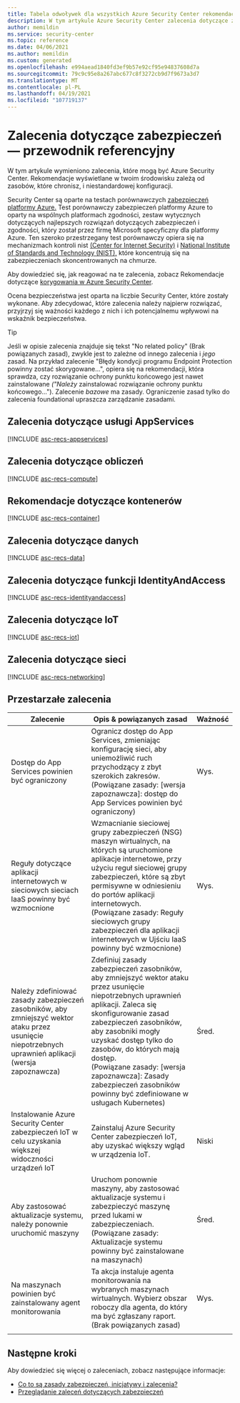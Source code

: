 ```yaml
---
title: Tabela odwoływek dla wszystkich Azure Security Center rekomendacji
description: W tym artykule Azure Security Center zalecenia dotyczące zabezpieczeń, które ułatwiają wzmacnianie i ochronę zasobów.
author: memildin
ms.service: security-center
ms.topic: reference
ms.date: 04/06/2021
ms.author: memildin
ms.custom: generated
ms.openlocfilehash: e994aead1840fd3ef9b57e92cf95e94837608d7a
ms.sourcegitcommit: 79c9c95e8a267abc677c8f3272cb9d7f9673a3d7
ms.translationtype: MT
ms.contentlocale: pl-PL
ms.lasthandoff: 04/19/2021
ms.locfileid: "107719137"
---
```

# <a name="security-recommendations---a-reference-guide"></a>Zalecenia dotyczące zabezpieczeń — przewodnik referencyjny

W tym artykule wymieniono zalecenia, które mogą być Azure Security Center. Rekomendacje wyświetlane w twoim środowisku zależą od zasobów, które chronisz, i niestandardowej konfiguracji.

Security Center są oparte na testach porównawczych [zabezpieczeń platformy Azure.](https://docs.microsoft.com/security/benchmark/azure/introduction)
Test porównawczy zabezpieczeń platformy Azure to oparty na wspólnych platformach zgodności, zestaw wytycznych dotyczących najlepszych rozwiązań dotyczących zabezpieczeń i zgodności, który został przez firmę Microsoft specyficzny dla platformy Azure. Ten szeroko przestrzegany test porównawczy opiera się na mechanizmach kontroli nist [(Center for Internet Security)](https://www.cisecurity.org/benchmark/azure/) i [National Institute of Standards and Technology (NIST),](https://www.nist.gov/) które koncentrują się na zabezpieczeniach skoncentrowanych na chmurze.

Aby dowiedzieć się, jak reagować na te zalecenia, zobacz Rekomendacje dotyczące [korygowania w Azure Security Center](security-center-remediate-recommendations.md).

Ocena bezpieczeństwa jest oparta na liczbie Security Center, które zostały wykonane. Aby zdecydować, które zalecenia należy najpierw rozwiązać, przyjrzyj się ważności każdego z nich i ich potencjalnemu wpływowi na wskaźnik bezpieczeństwa.

> [!TIP]
> Jeśli w opisie zalecenia znajduje się tekst "No related policy" (Brak powiązanych zasad), zwykle jest to zależne od innego zalecenia i _jego_ zasad. Na przykład zalecenie "Błędy kondycji programu Endpoint Protection powinny zostać skorygowane...", opiera się na rekomendacji, która sprawdza, czy rozwiązanie ochrony punktu końcowego jest nawet zainstalowane _("Należy_ zainstalować rozwiązanie ochrony punktu końcowego..."). Zalecenie _bazowe_ ma zasady.
> Ograniczenie zasad tylko do zalecenia foundational upraszcza zarządzanie zasadami.

## <a name="appservices-recommendations"></a><a name='recs-appservices'></a>Zalecenia dotyczące usługi AppServices

[!INCLUDE [asc-recs-appservices](../../includes/asc-recs-appservices.md)]

## <a name="compute-recommendations"></a><a name='recs-compute'></a>Zalecenia dotyczące obliczeń

[!INCLUDE [asc-recs-compute](../../includes/asc-recs-compute.md)]

## <a name="container-recommendations"></a><a name='recs-container'></a>Rekomendacje dotyczące kontenerów

[!INCLUDE [asc-recs-container](../../includes/asc-recs-container.md)]

## <a name="data-recommendations"></a><a name='recs-data'></a>Zalecenia dotyczące danych

[!INCLUDE [asc-recs-data](../../includes/asc-recs-data.md)]

## <a name="identityandaccess-recommendations"></a><a name='recs-identityandaccess'></a>Zalecenia dotyczące funkcji IdentityAndAccess

[!INCLUDE [asc-recs-identityandaccess](../../includes/asc-recs-identityandaccess.md)]

## <a name="iot-recommendations"></a><a name='recs-iot'></a>Zalecenia dotyczące IoT

[!INCLUDE [asc-recs-iot](../../includes/asc-recs-iot.md)]

## <a name="networking-recommendations"></a><a name='recs-networking'></a>Zalecenia dotyczące sieci

[!INCLUDE [asc-recs-networking](../../includes/asc-recs-networking.md)]

## <a name="deprecated-recommendations"></a>Przestarzałe zalecenia

|Zalecenie|Opis & powiązanych zasad|Ważność|
|----|----|----|
|Dostęp do App Services powinien być ograniczony|Ogranicz dostęp do App Services, zmieniając konfigurację sieci, aby uniemożliwić ruch przychodzący z zbyt szerokich zakresów.<br>(Powiązane zasady: [wersja zapoznawcza]: dostęp do App Services powinien być ograniczony)|Wys.|
|Reguły dotyczące aplikacji internetowych w sieciowych sieciach IaaS powinny być wzmocnione|Wzmacnianie sieciowej grupy zabezpieczeń (NSG) maszyn wirtualnych, na których są uruchomione aplikacje internetowe, przy użyciu reguł sieciowej grupy zabezpieczeń, które są zbyt permisywne w odniesieniu do portów aplikacji internetowych.<br>(Powiązane zasady: Reguły sieciowych grupy zabezpieczeń dla aplikacji internetowych w Ujściu IaaS powinny być wzmocnione)|Wys.|
|Należy zdefiniować zasady zabezpieczeń zasobników, aby zmniejszyć wektor ataku przez usunięcie niepotrzebnych uprawnień aplikacji (wersja zapoznawcza)|Zdefiniuj zasady zabezpieczeń zasobników, aby zmniejszyć wektor ataku przez usunięcie niepotrzebnych uprawnień aplikacji. Zaleca się skonfigurowanie zasad zabezpieczeń zasobników, aby zasobniki mogły uzyskać dostęp tylko do zasobów, do których mają dostęp.<br>(Powiązane zasady: [wersja zapoznawcza]: Zasady zabezpieczeń zasobników powinny być zdefiniowane w usługach Kubernetes)|Śred.|
|Instalowanie Azure Security Center zabezpieczeń IoT w celu uzyskania większej widoczności urządzeń IoT|Zainstaluj Azure Security Center zabezpieczeń IoT, aby uzyskać większy wgląd w urządzenia IoT.|Niski|
|Aby zastosować aktualizacje systemu, należy ponownie uruchomić maszyny|Uruchom ponownie maszyny, aby zastosować aktualizacje systemu i zabezpieczyć maszynę przed lukami w zabezpieczeniach. (Powiązane zasady: Aktualizacje systemu powinny być zainstalowane na maszynach)|Śred.|
|Na maszynach powinien być zainstalowany agent monitorowania|Ta akcja instaluje agenta monitorowania na wybranych maszynach wirtualnych. Wybierz obszar roboczy dla agenta, do który ma być zgłaszany raport. (Brak powiązanych zasad)|Wys.|
||||

## <a name="next-steps"></a>Następne kroki

Aby dowiedzieć się więcej o zaleceniach, zobacz następujące informacje:

- [Co to są zasady zabezpieczeń, inicjatywy i zalecenia?](security-policy-concept.md)
- [Przeglądanie zaleceń dotyczących zabezpieczeń](security-center-recommendations.md)
